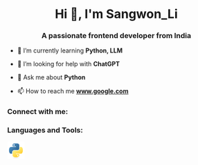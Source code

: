 <h1 align="center">Hi 👋, I'm Sangwon_Li</h1>
<h3 align="center">A passionate frontend developer from India</h3>

- 🌱 I’m currently learning **Python, LLM**

- 🤝 I’m looking for help with **ChatGPT**

- 💬 Ask me about **Python**

- 📫 How to reach me **www.google.com**

<h3 align="left">Connect with me:</h3>
<p align="left">
</p>

<h3 align="left">Languages and Tools:</h3>
<p align="left"> <a href="https://www.python.org" target="_blank" rel="noreferrer"> <img src="https://raw.githubusercontent.com/devicons/devicon/master/icons/python/python-original.svg" alt="python" width="40" height="40"/> </a> </p>
